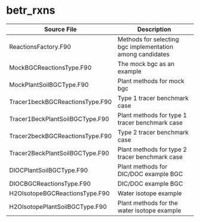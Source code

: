 # betr_rxns

|Source File        | Description |
|------|----|
|  ReactionsFactory.F90| Methods for selecting bgc implementation among candidates|
|  MockBGCReactionsType.F90|The mock bgc as an example|
|  MockPlantSoilBGCType.F90|Plant methods for mock bgc|
|  Tracer1beckBGCReactionsType.F90|Type 1 tracer benchmark case|
|  Tracer1BeckPlantSoilBGCType.F90|Plant methods for type 1 tracer benchmark case|
|  Tracer2beckBGCReactionsType.F90|Type 2 tracer benchmark case|
|  Tracer2BeckPlantSoilBGCType.F90|Plant methods for type 2 tracer benchmark case|
|  DIOCPlantSoilBGCType.F90|Plant methods for DIC/DOC example BGC|
|  DIOCBGCReactionsType.F90|DIC/DOC example BGC|
|  H2OIsotopeBGCReactionsType.F90|Water isotope example|
|  H2OIsotopePlantSoilBGCType.F90|Plant methods for the water isotope example|

